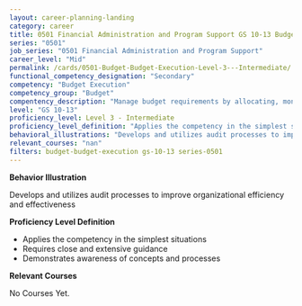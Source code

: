 ```yaml
---
layout: career-planning-landing
category: career
title: 0501 Financial Administration and Program Support GS 10-13 Budget Budget Execution
series: "0501"
job_series: "0501 Financial Administration and Program Support"
career_level: "Mid"
permalink: /cards/0501-Budget-Budget-Execution-Level-3---Intermediate/
functional_competency_designation: "Secondary"
competency: "Budget Execution"
competency_group: "Budget"
compentency_description: "Manage budget requirements by allocating, monitoring and analyzing budgets in compliance with statutory/regulatory guidance."
level: "GS 10-13"
proficiency_level: Level 3 - Intermediate
proficiency_level_definition: "Applies the competency in the simplest situations ? Requires close and extensive guidance ? Demonstrates awareness of concepts and processes"
behavioral_illustrations: "Develops and utilizes audit processes to improve organizational efficiency and effectiveness"
relevant_courses: "nan"
filters: budget-budget-execution gs-10-13 series-0501
---
```


<div id="cfo-card-content-behavioral-illustrations" class="cfo-inner-card-content">
<p><b>Behavior Illustration</b></p>
<p>Develops and utilizes audit processes to improve organizational efficiency and effectiveness</p>
</div>

<div id="cfo-card-content-proficiency-level-definition" class="cfo-inner-card-content">
<p><b>Proficiency Level Definition</b></p>
<ul><li>Applies the competency in the simplest situations</li>
<li>Requires close and extensive guidance</li>
<li>Demonstrates awareness of concepts and processes</li>
</ul></div>

<div id="cfo-card-content-relevant-courses" class="cfo-inner-card-content">
<p><b>Relevant Courses</b></p>
<div class="cfo-courses-outer">
<div class="cfo-courses-inner">No Courses Yet.</div>
</div>
</div>
